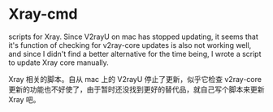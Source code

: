 # Xray-cmd

scripts for Xray. Since V2rayU on mac has stopped updating, it seems that it's function of checking for v2ray-core updates is also not working well, and since I didn't find a better alternative for the time being, I wrote a script to update Xray core manually.

Xray 相关的脚本。自从 mac 上的 V2rayU 停止了更新，似乎它检查 v2ray-core 更新的功能也不好使了，由于暂时还没找到更好的替代品，就自己写个脚本来更新 Xray 吧。

